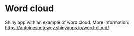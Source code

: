 # Word cloud
Shiny app with an example of word cloud. More information: https://antoinesoetewey.shinyapps.io/word-cloud/
